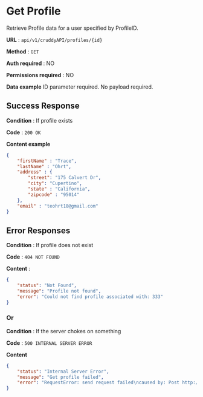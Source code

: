 # Get Profile

Retrieve Profile data for a user specified by ProfileID.

**URL** : `api/v1/cruddyAPI/profiles/{id}`

**Method** : `GET`

**Auth required** : NO

**Permissions required** : NO

**Data example** ID parameter required. No payload required.

## Success Response

**Condition** : If profile exists

**Code** : `200 OK`

**Content example**

```json
{
	"firstName" : "Trace",
	"lastName" : "Ohrt",
	"address" : {
		"street": "175 Calvert Dr",
		"city": "Cupertino",
		"state" : "California",
		"zipcode" : "95014"
	},
	"email" : "teohrt18@gmail.com"
}
```

## Error Responses

**Condition** : If profile does not exist

**Code** : `404 NOT FOUND`

**Content** : 
```json
{
    "status": "Not Found",
    "message": "Profile not found",
    "error": "Could not find profile associated with: 333"
}
```

### Or

**Condition** : If the server chokes on something

**Code** : `500 INTERNAL SERVER ERROR`

**Content**
```json
{
    "status": "Internal Server Error",
    "message": "Get profile failed",
    "error": "RequestError: send request failed\ncaused by: Post http://localhost:8000/: dial tcp [::1]:8000: connect: connection refused"
}
```